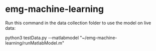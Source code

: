 # emg-machine-learning
Run this command in the data collection folder to use the model on live data:

python3 testData.py --matlabmodel "~/emg-machine-learning/runMatlabModel.m"

